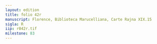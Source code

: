 ```yaml
---
layout: edition
title: folio 42r
manuscript: Florence, Biblioteca Marucelliana, Carte Rajna XIX.15
sigla: R
iip: r042r.tif
milestone: 83
---
```

